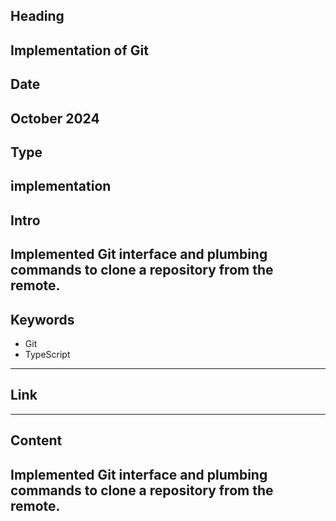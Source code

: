 ## Heading
Implementation of Git
---

## Date
October 2024
---

## Type
implementation
---

## Intro
Implemented Git interface and plumbing commands to clone a repository from the remote.
---

## Keywords
- Git
- TypeScript
---

## Link
---

## Content
Implemented Git interface and plumbing commands to clone a repository from the remote.
---
